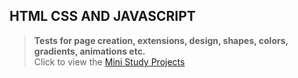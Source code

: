 ## HTML CSS AND JAVASCRIPT

> **Tests for page creation, extensions, design, shapes, colors, gradients, animations etc.**
</br>Click to view the [Mini Study Projects](https://modest-poincare-9f88f2.netlify.com/)
